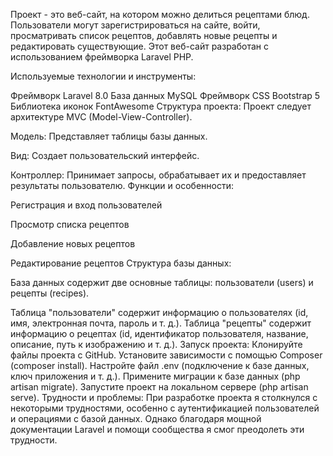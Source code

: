 Проект - это веб-сайт, на котором можно делиться рецептами блюд. Пользователи могут зарегистрироваться на сайте, войти, просматривать список рецептов, добавлять новые рецепты и редактировать существующие. Этот веб-сайт разработан с использованием фреймворка Laravel PHP.

Используемые технологии и инструменты:

Фреймворк Laravel 8.0
База данных MySQL
Фреймворк CSS Bootstrap 5
Библиотека иконок FontAwesome
Структура проекта:
Проект следует архитектуре MVC (Model-View-Controller).

Модель: Представляет таблицы базы данных.

Вид: Создает пользовательский интерфейс.

Контроллер: Принимает запросы, обрабатывает их и предоставляет результаты пользователю.
Функции и особенности:

Регистрация и вход пользователей

Просмотр списка рецептов

Добавление новых рецептов

Редактирование рецептов
Структура базы данных:

База данных содержит две основные таблицы: пользователи (users) и рецепты (recipes).

Таблица "пользователи" содержит информацию о пользователях (id, имя, электронная почта, пароль и т. д.).
Таблица "рецепты" содержит информацию о рецептах (id, идентификатор пользователя, название, описание, путь к изображению и т. д.).
Запуск проекта:
Клонируйте файлы проекта с GitHub.
Установите зависимости с помощью Composer (composer install).
Настройте файл .env (подключение к базе данных, ключ приложения и т. д.).
Примените миграции к базе данных (php artisan migrate).
Запустите проект на локальном сервере (php artisan serve).
Трудности и проблемы:
При разработке проекта я столкнулся с некоторыми трудностями, особенно с аутентификацией пользователей и операциями с базой данных. Однако благодаря мощной документации Laravel и помощи сообщества я смог преодолеть эти трудности.
